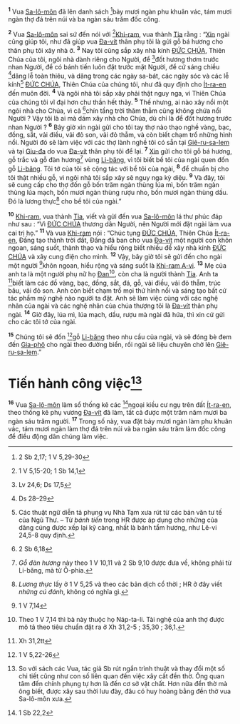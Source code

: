 <sup><b>1</b></sup> Vua [Sa-lô-môn]() đã lên danh sách [^1@-29417ca8-ee82-4553-b6eb-3ac427a0ca43]bảy mươi ngàn phu khuân vác, tám mươi ngàn thợ đá trên núi và ba ngàn sáu trăm đốc công.

<sup><b>2</b></sup> Vua [Sa-lô-môn]() sai sứ đến nói với [^2@-29417ca8-ee82-4553-b6eb-3ac427a0ca43][Khi-ram](), vua thành [Tia]() rằng : “[Xin]() ngài cũng giúp tôi, như đã giúp vua [Đa-vít]() thân phụ tôi là gửi gỗ bá hương cho thân phụ tôi xây nhà ở. <sup><b>3</b></sup> Nay tôi cũng sắp xây nhà kính [ĐỨC CHÚA](), Thiên Chúa của tôi, ngôi nhà dành riêng cho Người, để [^3@-29417ca8-ee82-4553-b6eb-3ac427a0ca43]đốt hương thơm trước nhan Người, để có bánh tiến luôn đặt trước mặt Người, để cứ sáng chiều [^4@-29417ca8-ee82-4553-b6eb-3ac427a0ca43]dâng lễ toàn thiêu, và dâng trong các ngày sa-bát, các ngày sóc và các lễ kính[^1-29417ca8-ee82-4553-b6eb-3ac427a0ca43] [ĐỨC CHÚA](), Thiên Chúa của chúng tôi, như đã quy định cho [Ít-ra-en]() đến muôn đời. <sup><b>4</b></sup> Và ngôi nhà tôi sắp xây phải thật nguy nga, vì Thiên Chúa của chúng tôi vĩ đại hơn chư thần hết thảy. <sup><b>5</b></sup> Thế nhưng, ai nào xây nổi một ngôi nhà cho Chúa, vì cả [^5@-29417ca8-ee82-4553-b6eb-3ac427a0ca43]chín tầng trời thăm thẳm cũng không chứa nổi Người ? Vậy tôi là ai mà dám xây nhà cho Chúa, dù chỉ là để đốt hương trước nhan Người ? <sup><b>6</b></sup> Bây giờ xin ngài gửi cho tôi tay thợ nào thạo nghề vàng, bạc, đồng, sắt, vải điều, vải đỏ son, vải đỏ thẫm, và còn biết chạm trổ những hình nổi. Người đó sẽ làm việc với các thợ lành nghề tôi có sẵn tại [Giê-ru-sa-lem]() và tại [Giu-đa]() do vua [Đa-vít]() thân phụ tôi để lại. <sup><b>7</b></sup> [Xin]() gửi cho tôi gỗ bá hương, gỗ trắc và gỗ đàn hương[^2-29417ca8-ee82-4553-b6eb-3ac427a0ca43] vùng [Li-băng](), vì tôi biết bề tôi của ngài quen đốn gỗ [Li-băng](). Tôi tớ của tôi sẽ cộng tác với bề tôi của ngài, <sup><b>8</b></sup> để chuẩn bị cho tôi thật nhiều gỗ, vì ngôi nhà tôi sắp xây sẽ nguy nga kỳ diệu. <sup><b>9</b></sup> Và đây, tôi sẽ cung cấp cho thợ đốn gỗ bốn trăm ngàn thùng lúa mì, bốn trăm ngàn thùng lúa mạch, bốn mươi ngàn thùng rượu nho, bốn mươi ngàn thùng dầu. Đó là lương thực[^3-29417ca8-ee82-4553-b6eb-3ac427a0ca43] cho bề tôi của ngài.”

<sup><b>10</b></sup> [Khi-ram](), vua thành [Tia](), viết và gửi đến vua [Sa-lô-môn]() lá thư phúc đáp như sau : “Vì [ĐỨC CHÚA]() thương dân Người, nên Người mới đặt ngài làm vua cai trị họ.” <sup><b>11</b></sup> Và vua [Khi-ram]() nói : “Chúc tụng [ĐỨC CHÚA](), Thiên Chúa [Ít-ra-en](), Đấng tạo thành trời đất, Đấng đã ban cho vua [Đa-vít]() một người con khôn ngoan, sáng suốt, thành thạo và hiểu rộng biết nhiều để xây nhà kính [ĐỨC CHÚA]() và xây cung điện cho mình. <sup><b>12</b></sup> Vậy, bây giờ tôi sẽ gửi đến cho ngài một người [^6@-29417ca8-ee82-4553-b6eb-3ac427a0ca43]khôn ngoan, hiểu rộng và sáng suốt là [Khi-ram A-vi](). <sup><b>13</b></sup> Mẹ của anh ta là một người phụ nữ họ [Đan]()[^4-29417ca8-ee82-4553-b6eb-3ac427a0ca43], còn cha là người thành [Tia](). Anh ta [^7@-29417ca8-ee82-4553-b6eb-3ac427a0ca43]biết làm các đồ vàng, bạc, đồng, sắt, đá, gỗ, vải điều, vải đỏ thẫm, trúc bâu, vải đỏ son. Anh còn biết chạm trổ mọi thứ hình nổi và sáng tạo bất cứ tác phẩm mỹ nghệ nào người ta đặt. Anh sẽ làm việc cùng với các nghệ nhân của ngài và các nghệ nhân của chúa thượng tôi là [Đa-vít]() thân phụ ngài. <sup><b>14</b></sup> Giờ đây, lúa mì, lúa mạch, dầu, rượu mà ngài đã hứa, thì xin cứ gửi cho các tôi tớ của ngài.

<sup><b>15</b></sup> Chúng tôi sẽ đốn [^8@-29417ca8-ee82-4553-b6eb-3ac427a0ca43]gỗ [Li-băng]() theo nhu cầu của ngài, và sẽ đóng bè đem đến [Gia-phô]() cho ngài theo đường biển, rồi ngài sẽ liệu chuyên chở lên [Giê-ru-sa-lem]().”


# Tiến hành công việc[^5-29417ca8-ee82-4553-b6eb-3ac427a0ca43]
<sup><b>16</b></sup> Vua [Sa-lô-môn]() làm sổ thống kê các [^9@-29417ca8-ee82-4553-b6eb-3ac427a0ca43]ngoại kiều cư ngụ trên đất [Ít-ra-en](), theo thống kê phụ vương [Đa-vít]() đã làm, tất cả được một trăm năm mươi ba ngàn sáu trăm người. <sup><b>17</b></sup> Trong số này, vua đặt bảy mươi ngàn làm phu khuân vác, tám mươi ngàn làm thợ đá trên núi và ba ngàn sáu trăm làm đốc công để điều động dân chúng làm việc.

[^1-29417ca8-ee82-4553-b6eb-3ac427a0ca43]: Các thuật ngữ diễn tả phụng vụ Nhà Tạm xưa rút từ các bản văn tư tế của Ngũ Thư. – Từ *bánh tiến* trong HR được áp dụng cho những của dâng cúng được xếp lại kỹ càng, nhất là bánh tẩm hương, như Lê-vi 24,5-8 quy định.
[^2-29417ca8-ee82-4553-b6eb-3ac427a0ca43]: *Gỗ đàn hương* này theo 1 V 10,11 và 2 Sb 9,10 được đưa về, không phải từ Li-băng, mà từ Ô-phia.
[^3-29417ca8-ee82-4553-b6eb-3ac427a0ca43]: *Lương thực* lấy ở 1 V 5,25 và theo các bản dịch cổ thời ; HR ở đây viết *những cú đánh*, không có nghĩa gì.
[^4-29417ca8-ee82-4553-b6eb-3ac427a0ca43]: Theo 1 V 7,14 thì bà này thuộc họ Náp-ta-li. Tài nghệ của anh thợ được mô tả theo tiêu chuẩn đặt ra ở Xh 31,2-5 ; 35,30 ; 36,1.
[^5-29417ca8-ee82-4553-b6eb-3ac427a0ca43]: So với sách các Vua, tác giả Sb rút ngắn trình thuật và thay đổi một số chi tiết cũng như con số liên quan đến việc xây cất đền thờ. Ông quan tâm đến chính phụng tự hơn là đến cơ sở vật chất. Hơn nữa đền thờ mà ông biết, được xây sau thời lưu đày, đâu có huy hoàng bằng đền thờ vua Sa-lô-môn xưa.
[^1@-29417ca8-ee82-4553-b6eb-3ac427a0ca43]: 2 Sb 2,17; 1 V 5,29-30
[^2@-29417ca8-ee82-4553-b6eb-3ac427a0ca43]: 1 V 5,15-20; 1 Sb 14,1
[^3@-29417ca8-ee82-4553-b6eb-3ac427a0ca43]: Lv 24,6; Ds 17,5
[^4@-29417ca8-ee82-4553-b6eb-3ac427a0ca43]: Ds 28–29
[^5@-29417ca8-ee82-4553-b6eb-3ac427a0ca43]: 2 Sb 6,18
[^6@-29417ca8-ee82-4553-b6eb-3ac427a0ca43]: 1 V 7,14
[^7@-29417ca8-ee82-4553-b6eb-3ac427a0ca43]: Xh 31,2tt
[^8@-29417ca8-ee82-4553-b6eb-3ac427a0ca43]: 1 V 5,22-26
[^9@-29417ca8-ee82-4553-b6eb-3ac427a0ca43]: 1 Sb 22,2